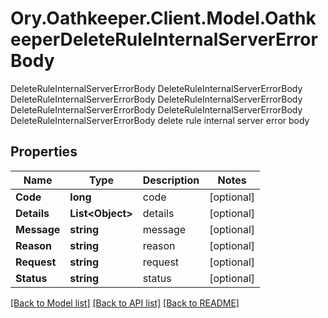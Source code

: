 # Ory.Oathkeeper.Client.Model.OathkeeperDeleteRuleInternalServerErrorBody
DeleteRuleInternalServerErrorBody DeleteRuleInternalServerErrorBody DeleteRuleInternalServerErrorBody DeleteRuleInternalServerErrorBody DeleteRuleInternalServerErrorBody DeleteRuleInternalServerErrorBody DeleteRuleInternalServerErrorBody delete rule internal server error body
## Properties

Name | Type | Description | Notes
------------ | ------------- | ------------- | -------------
**Code** | **long** | code | [optional] 
**Details** | **List&lt;Object&gt;** | details | [optional] 
**Message** | **string** | message | [optional] 
**Reason** | **string** | reason | [optional] 
**Request** | **string** | request | [optional] 
**Status** | **string** | status | [optional] 

[[Back to Model list]](../README.md#documentation-for-models) [[Back to API list]](../README.md#documentation-for-api-endpoints) [[Back to README]](../README.md)

